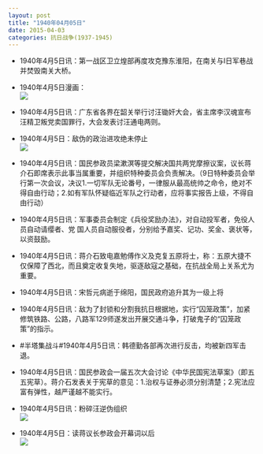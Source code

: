 ```yaml
---
layout: post
title: "1940年04月05日"
date: 2015-04-03
categories: 抗日战争(1937-1945)
---
```


<meta name="referrer" content="no-referrer" />

- 1940年4月5日讯：第一战区卫立煌部再度攻克豫东淮阳，在南关与I日军巷战并焚毁南关大桥。 

- 1940年4月5日漫画： <br/><img src="https://ww4.sinaimg.cn/large/aca367d8jw1eqv0ghjpfzj20fg0eo418.jpg" />

- 1940年4月5日讯：广东省各界在韶关举行讨汪锄奸大会，省主席李汉魂宣布汪精卫叛党卖国罪行，大会发表讨汪通电两则。 

- 1940年4月5日：敌伪的政治进攻绝未停止 <br/><img src="https://ww2.sinaimg.cn/large/aca367d8jw1equyqfo6lyj211m0hbna0.jpg" />

- 1940年4月5日讯：国民参政员梁漱溟等提交解决国共两党摩擦议案，议长蒋介石即席表示此事当属重要，并组织特种委员会负责解决。（9日特种委员会举行第一次会议，决议1.一切军队无论番号，一律服从最高统帅之命令，绝对不得自由行动；2.如有军队怀疑临近军队之行动者，应将事实报告上级，不得自由行动） 

- 1940年4月5日讯：军事委员会制定《兵役奖励办法》，对自动投军者，免役人员自动请缨者、党 国人员自动服役者，分别给予嘉奖、记功、奖金、褒状等，以资鼓励。  

- 1940年4月5日讯：蒋介石致电嘉勉傅作义及克复五原将士，称：五原大捷不仅保障了西北，而且奠定收复失地，驱逐敌寇之基础，在抗战全局上关系尤为重要。 

- 1940年4月5日讯：宋哲元病逝于绵阳，国民政府追升其为一级上将 

- 1940年4月5日讯：敌为了封锁和分割我抗日根据地，实行“囚笼政策”，加紧修筑铁路、公路，八路军129师遂发出开展交通斗争，打破鬼子的“囚笼政策”的指示。 

- #半塔集战斗#1940年4月5日讯：韩德勤各部再次进行反击，均被新四军击退。  

- 1940年4月5日讯：国民参政会一届五次大会讨论《中华民国宪法草案》（即五五宪草）。蒋介石发表关于宪草的意见：1.治权与证券必须分别清楚；2.宪法应富有弹性，越严谨越不能实行。 

- 1940年4月5日讯：粉碎汪逆伪组织 <br/><img src="https://ww4.sinaimg.cn/large/aca367d8jw1eqsosp82y7j20ks1ljauo.jpg" />

- 1940年4月5日：读蒋议长参政会开幕词以后 <br/><img src="https://ww4.sinaimg.cn/large/aca367d8jw1eqsn25paguj21270ih4cy.jpg" />

